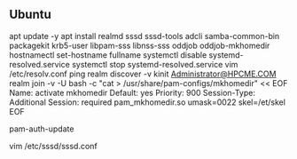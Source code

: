 ## Ubuntu

apt update -y
apt install realmd sssd sssd-tools adcli samba-common-bin packagekit krb5-user libpam-sss libnss-sss oddjob oddjob-mkhomedir
hostnamectl set-hostname fullname 
systemctl disable systemd-resolved.service
systemctl stop systemd-resolved.service
vim /etc/resolv.conf
ping <realm>
realm discover -v <realm>
kinit Administrator@HPCME.COM
realm join -v -U <user> <realm>
bash -c "cat > /usr/share/pam-configs/mkhomedir" << EOF
Name: activate mkhomedir
Default: yes
Priority: 900
Session-Type: Additional
Session:
 required pam_mkhomedir.so umask=0022 skel=/et/skel
EOF

pam-auth-update

vim /etc/sssd/sssd.conf
